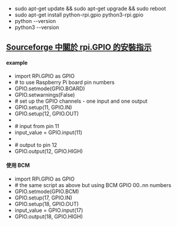 * sudo apt-get update && sudo apt-get upgrade && sudo reboot
* sudo apt-get install python-rpi.gpio python3-rpi.gpio
* python --version
* python3 --version
## [Sourceforge 中關於 rpi.GPIO 的安裝指示](https://sourceforge.net/p/raspberry-gpio-python/wiki/install/)
#### example
* import RPi.GPIO as GPIO
* \# to use Raspberry Pi board pin numbers
* GPIO.setmode(GPIO.BOARD)
* GPIO.setwarnings(False)
* \# set up the GPIO channels - one input and one output
* GPIO.setup(11, GPIO.IN)
* GPIO.setup(12, GPIO.OUT)
* 
* \# input from pin 11
* input_value = GPIO.input(11)
* 
* \# output to pin 12
* GPIO.output(12, GPIO.HIGH)
#### 使用 BCM
* import RPi.GPIO as GPIO 
* \# the same script as above but using BCM GPIO 00..nn numbers
* GPIO.setmode(GPIO.BCM)
* GPIO.setup(17, GPIO.IN)
* GPIO.setup(18, GPIO.OUT)
* input_value = GPIO.input(17)
* GPIO.output(18, GPIO.HIGH)
